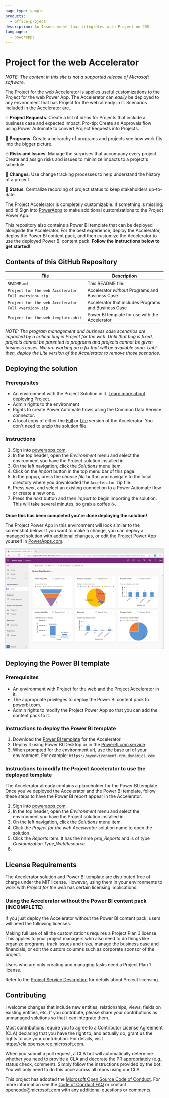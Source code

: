 ```yaml
---
page_type: sample
products:
  - office-project
description: An Issues model that integrates with Project on CDS
languages:
  - powerapps
---
```


# Project for the web Accelerator

_NOTE: The content in this site is not a supported release of Microsoft software._

The Project for the web Accelerator is applies useful customizations to the Project for the web Power App. The Accelerator can _easily_ be deployed to any environment that has Project for the web already in it. Scenarios included in the Accelerator are...

💡 **Project Requests**. Create a list of ideas for Projects that include a business case and expected impact. Pro-tip: Create an Approvals flow using Power Automate to convert Project Requests into Projects.

💼 **Programs**. Create a heirarchy of programs and projects see how work fits into the bigger picture.

🔥 **Risks and Issues**. Manage the surprises that accompany every project. Create and assign risks and issues to minimize impacts to a project's schedule.

🚧 **Changes**. Use change tracking processes to help understand the history of a project.

📝 **Status**. Centralize recording of project status to keep stakeholders up-to-date.

The Project Accelerator is completely customizable. If something is missing: add it! Sign into [PowerApps](https://make.powerapps.com) to make additional customizations to the Project Power App.

This repository also contains a Power BI template that can be deployed alongside the Accelerator. For the best experience, deploy the Accelerator, deploy the Power BI content pack, and then customize the Accelerator to use the deployed Power BI content pack. **Follow the instructions below to get started!**

## Contents of this GitHub Repository

| File                                                 | Description                                              |
| ---------------------------------------------------- | -------------------------------------------------------- |
| `README.md`                                          | This README file.                                        |
| `Project for the web Accelerator Full <version>.zip` | Accelerator *without* Programs and Business Case       |
| `Project for the web Accelerator Full <version>.zip` | Accelerator that includes Programs and Business Case |
| `Project for the web template.pbit`                  | Power BI template for use with the Accelerator |

_NOTE: The program management and business case scenarios are impacted by a critical bug in Project for the web. Until that bug is fixed, projects cannot be parented to programs and projects cannot be given business cases. We are working on a fix that will be available soon. Until then, deploy the Lite version of the Accelerator to remove those scenarios._

## Deploying the solution

### Prerequisites

* An environment with the Project Solution in it. [Learn more about deploying Project](https://docs.microsoft.com/project-for-the-web/deploying-project).
*  Admin rights to the environment
*   Rights to create Power Automate flows using the Common Data Service connector.
*   A local copy of either the [Full](Project%20for%20the%20web%20Accelerator%20Full%20v1_6_0_12.zip) or [Lite](Project%20for%20the%20web%20Accelerator%20Lite_v1_6_0_11.zip) version of the Accelerator. You don't need to unzip the solution file.

### Instructions

1. Sign into [powerapps.com](https://make.powerapps.com).
2. In the top header, open the *Environment* menu and select the environment you have the Project solution installed in.
3. On the left navigation, click the *Solutions* menu item.
4. Click on the *Import* button in the top menu bar of this page.
5. In the popup, press the *choose file* button and navigate to the local directory where you downloaded the `Accelerator` zip file.
6. Press *next*, and select an existing connection to a Power Automate flow or create a new one.
7. Press the *next* button and then *import* to begin importing the solution. This will take several minutes, so grab a coffee ☕.

**Once this has been completed you're done deploying the solution!**

The Project Power App in this environment will look similar to the screenshot below. If you want to make a change, you can deploy a managed solution with additional changes, or edit the Project Power App yourself in [PowerApps.com](https://make.powerapps.com).

 ![Project Power App with Accelerator](project-with-the-accelerator.png)

## Deploying the Power BI template

### Prerequisites

* An environment with Project for the web and the Project Accelerator in it.
* The appropriate privileges to deploy the Power BI content pack to powerbi.com.
* Admin rights to modify the Project Power App so that you can add the content pack to it.

### Instructions to deploy the Power BI template
1. Download the [Power BI template](Project%20for%20the%20Web%20Accelerator%20report.pbit) for the Accelerator.
2. Deploy it using Power BI Desktop or in the [PowerBI.com service](https://www.powerbi.com).
3. When prompted for the environment url, use the base url of your environment. For example: `https://myenvironment.crm.dynamics.com`

### Instructions to modify the Project Accelerator to use the deployed template
The Accelerator already contains a placeholder for the Power BI template. Once you've deployed the Accelerator and the Power BI template, follow these steps to have the Power BI report appear in the Accelerator.

1. Sign into [powerapps.com](https://make.powerapps.com).
2. In the top header, open the *Environment* menu and select the environment you have the Project solution installed in.
3. On the left navigation, click the *Solutions* menu item.
4. Click the *Project for the web Accelerator* solution name to open the solution.
5. Click the *Reports* item. It has the name *proj_Reports* and is of type *Customization.Type_WebResource*.
6. 

## License Requirements

The Accelerator solution and Power BI template are distributed free of charge under the MIT license.
However, using them in your environments to work with *Project for the web* has certain licensing implications.

### Using the Accelerator without the Power BI content pack (INCOMPLETE)

If you just deploy the Accelerator without the Power BI content pack, users will need the following licenses.

Making full use of all the customizations requires a Project Plan 3 license. This applies to your project managers who also need to do things like organize programs, track issues and risks, manage the business case and financials, or edit the custom columns such as corporate sponsor of the project.

Users who are only creating and managing tasks need a Project Plan 1 license.

Refer to the [Project Service Description](https://docs.microsoft.com/office365/servicedescriptions/project-online-service-description/project-online-service-description) for details about Project licensing.

## Contributing

I welcome changes that include new entities, relationships, views, fields on existing entities, etc. If you contribute, please share your contributions as unmanaged solutions so that I can integrate them.

Most contributions require you to agree to a Contributor License Agreement (CLA) declaring that you have
the right to, and actually do, grant us the rights to use your contribution. For
details, visit https://cla.opensource.microsoft.com.

When you submit a pull request, a CLA bot will automatically determine whether
you need to provide a CLA and decorate the PR appropriately (e.g., status check,
comment). Simply follow the instructions provided by the bot. You will only need
to do this once across all repos using our CLA.

This project has adopted the [Microsoft Open Source Code of
Conduct](https://opensource.microsoft.com/codeofconduct/). For more information
see the [Code of Conduct
FAQ](https://opensource.microsoft.com/codeofconduct/faq/) or contact
<opencode@microsoft.com> with any additional questions or comments.

